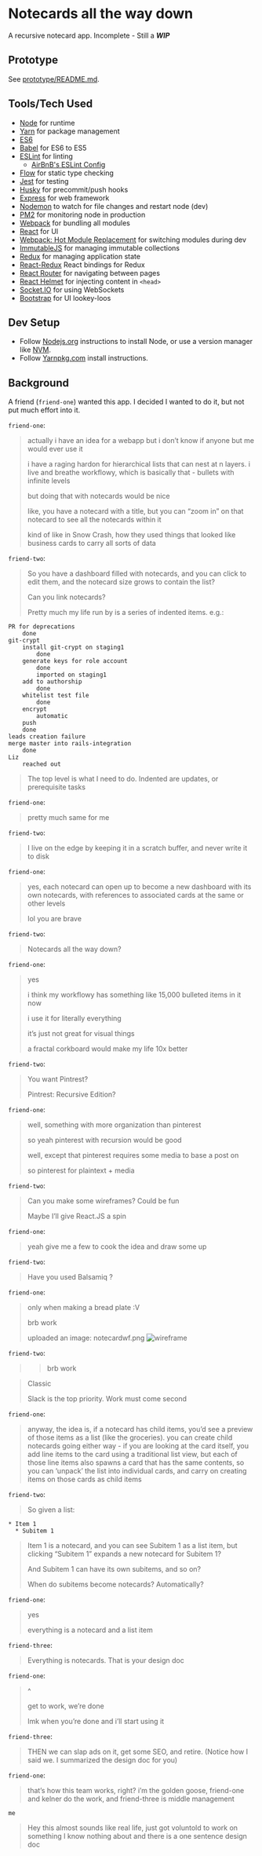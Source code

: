 # Notecards all the way down

A recursive notecard app.  Incomplete - Still a _**WIP**_

## Prototype

See [prototype/README.md](/prototype).

## Tools/Tech Used

- [Node](https://nodejs.org/en/) for runtime
- [Yarn](https://yarnpkg.com/en/) for package management
- [ES6](http://es6-features.org/)
- [Babel](https://babeljs.io/) for ES6 to ES5
- [ESLint](http://eslint.org/) for linting
  - [AirBnB's ESLint Config](https://www.npmjs.com/package/eslint-config-airbnb)
- [Flow](https://flowtype.org/) for static type checking
- [Jest](https://facebook.github.io/jest/) for testing
- [Husky](https://github.com/typicode/husky) for precommit/push hooks
- [Express](http://expressjs.com/) for web framework
- [Nodemon](https://nodemon.io/) to watch for file changes and restart node (dev)
- [PM2](http://pm2.keymetrics.io/) for monitoring node in production
- [Webpack](https://webpack.js.org/) for bundling all modules
- [React](https://facebook.github.io/react/) for UI
- [Webpack: Hot Module Replacement](https://webpack.js.org/concepts/hot-module-replacement/) for switching modules during dev
- [ImmutableJS](https://facebook.github.io/immutable-js/) for managing immutable collections
- [Redux](http://redux.js.org/) for managing application state
- [React-Redux](https://github.com/reactjs/react-redux) React bindings for Redux
- [React Router](https://reacttraining.com/react-router/) for navigating between pages
- [React Helmet](https://github.com/nfl/react-helmet) for injecting content in `<head>`
- [Socket.IO](https://github.com/socketio/socket.io) for using WebSockets
- [Bootstrap](http://getbootstrap.com/) for UI lookey-loos

## Dev Setup

- Follow [Nodejs.org](https://nodejs.org/en/) instructions to install Node, or
use a version manager like [NVM](https://github.com/creationix/nvm).
- Follow [Yarnpkg.com](https://yarnpkg.com/en/) install instructions.

## Background

A friend (`friend-one`) wanted this app.  I decided I wanted to do it, but not put much effort into it.

`friend-one`:
> actually i have an idea for a webapp but i don’t know if anyone but me would ever use it
>
> i have a raging hardon for hierarchical lists that can nest at n layers. i live and breathe workflowy, which is basically that - bullets with infinite levels
>
> but doing that with notecards would be nice
>
> like, you have a notecard with a title, but you can “zoom in” on that notecard to see all the notecards within it
>
> kind of like in Snow Crash, how they used things that looked like business cards to carry all sorts of data

`friend-two`:
> So you have a dashboard filled with notecards, and you can click to edit them, and the notecard size grows to contain the list?
>
> Can you link notecards?
>
> Pretty much my life run by is a series of indented items. e.g.:

```
PR for deprecations
    done
git-crypt
    install git-crypt on staging1
        done
    generate keys for role account
        done
        imported on staging1
    add to authorship
        done
    whitelist test file
        done
    encrypt
        automatic
    push
    done
leads creation failure
merge master into rails-integration
    done
Liz
    reached out
```

> The top level is what I need to do. Indented are updates, or prerequisite tasks

`friend-one`:
> pretty much same for me

`friend-two`:
> I live on the edge by keeping it in a scratch buffer, and never write it to disk

`friend-one`:
> yes, each notecard can open up to become a new dashboard with its own notecards, with references to associated cards at the same or other levels
>
> lol you are brave

`friend-two`:
> Notecards all the way down?

`friend-one`:
> yes
>
> i think my workflowy has something like 15,000 bulleted items in it now
>
> i use it for literally everything
>
> it’s just not great for visual things
>
> a fractal corkboard would make my life 10x better

`friend-two`:
> You want Pintrest?
>
> Pintrest: Recursive Edition?

`friend-one`:
> well, something with more organization than pinterest
>
> so yeah pinterest with recursion would be good
>
> well, except that pinterest requires some media to base a post on
>
> so pinterest for plaintext + media

`friend-two`:
> Can you make some wireframes? Could be fun
>
> Maybe I’ll give React.JS a spin

`friend-one`:
> yeah give me a few to cook the idea and draw some up

`friend-two`:
> Have you used Balsamiq ?

`friend-one`:
> only when making a bread plate :V
>
> brb work
>
> uploaded an image: notecardwf.png
![wireframe](images/notecardwf.png)

`friend-two`:
> > brb work

> Classic
>
> Slack is the top priority. Work must come second

`friend-one`:
> anyway, the idea is, if a notecard has child items, you’d see a preview of those items as a list (like the groceries). you can create child notecards going either way - if you are looking at the card itself, you add line items to the card using a traditional list view, but each of those line items also spawns a card that has the same contents, so you can ‘unpack’ the list into individual cards, and carry on creating items on those cards as child items

`friend-two`:
> So given a list:

```
* Item 1
  * Subitem 1
```

> Item 1 is a notecard, and you can see Subitem 1 as a list item, but clicking “Subitem 1” expands a new notecard for Subitem 1?
>
> And Subitem 1 can have its own subitems, and so on?
>
> When do subitems become notecards? Automatically?

`friend-one`:
> yes
>
> everything is a notecard and a list item

`friend-three`:
> Everything is notecards. That is your design doc

`friend-one`:
> ^
>
> get to work, we’re done
>
> lmk when you’re done and i’ll start using it

`friend-three`:
> THEN we can slap ads on it, get some SEO, and retire. (Notice how I said we. I summarized the design doc for you)

`friend-one`:
> that’s how this team works, right? i’m the golden goose, friend-one and kelner do the work, and friend-three is middle management

`me`
> Hey this almost sounds like real life, just got voluntold to work on something I know nothing about and there is a one sentence design doc
